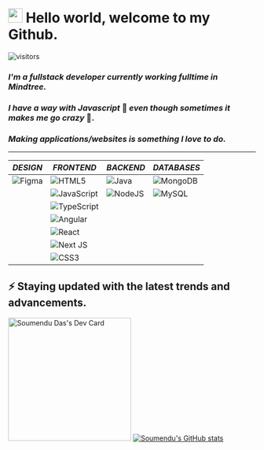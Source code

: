 # <img src="https://github.com/TheDudeThatCode/TheDudeThatCode/blob/master/Assets/Hi.gif" width="29px">  Hello world, welcome to my Github.
![visitors](https://visitor-badge.glitch.me/badge?page_id=soumendudas22&left_color=green&right_color=red)
### *I'm a fullstack developer currently working fulltime in Mindtree.*
### *I have a way with Javascript* 🥰 *even though sometimes it makes me go crazy* 🤯. 
### *Making applications/websites is something I love to do.*
<hr />

| *DESIGN*      | *FRONTEND* | *BACKEND* | *DATABASES* |
| ----------- | ----------- | ----------- | ----------- |
| ![Figma](https://img.shields.io/badge/figma-%23F24E1E.svg?style=for-the-badge&logo=figma&logoColor=white) | ![HTML5](https://img.shields.io/badge/html5-%23E34F26.svg?style=for-the-badge&logo=html5&logoColor=white) | ![Java](https://img.shields.io/badge/java-%23ED8B00.svg?style=for-the-badge&logo=java&logoColor=white) | ![MongoDB](https://img.shields.io/badge/MongoDB-%234ea94b.svg?style=for-the-badge&logo=mongodb&logoColor=white) |
| | ![JavaScript](https://img.shields.io/badge/javascript-%23323330.svg?style=for-the-badge&logo=javascript&logoColor=%23F7DF1E) | ![NodeJS](https://img.shields.io/badge/node.js-6DA55F?style=for-the-badge&logo=node.js&logoColor=white) | ![MySQL](https://img.shields.io/badge/mysql-%2300f.svg?style=for-the-badge&logo=mysql&logoColor=white) |
| | ![TypeScript](https://img.shields.io/badge/typescript-%23007ACC.svg?style=for-the-badge&logo=typescript&logoColor=white) | | |
| | ![Angular](https://img.shields.io/badge/angular-%23DD0031.svg?style=for-the-badge&logo=angular&logoColor=white) | | |
| | ![React](https://img.shields.io/badge/react-%2320232a.svg?style=for-the-badge&logo=react&logoColor=%2361DAFB) | | |
| | ![Next JS](https://img.shields.io/badge/Next-black?style=for-the-badge&logo=next.js&logoColor=white) | | |
| | 	![CSS3](https://img.shields.io/badge/css3-%231572B6.svg?style=for-the-badge&logo=css3&logoColor=white) | | |

## ⚡ Staying updated with the latest trends and advancements.
<a href="https://app.daily.dev/soumendudas22"><img src="https://api.daily.dev/devcards/5ad0e2daec324d0c95db612dd847afef.png?r=ggj" width="250" alt="Soumendu Das's Dev Card"/></a>
[![Soumendu's GitHub stats](https://github-readme-stats.vercel.app/api?username=soumendudas22)](https://github.com/soumendudas22/github-readme-stats)
